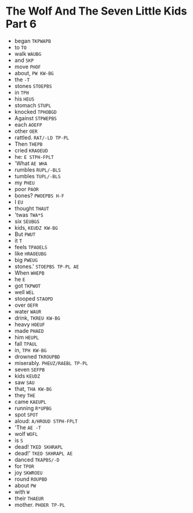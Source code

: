 # The Wolf And The Seven Little Kids Part 6

* began `TKPWAPB`
* to `TO`
* walk `WAUBG`
* and `SKP`
* move `PHOF`
* about, `PW KW-BG`
* the `-T`
* stones `STOEPBS`
* in `TPH`
* his `HEUS`
* stomach `STUPL`
* knocked `TPHOBGD`
* Against `STPWEPBS`
* each `AOEFP`
* other `OER`
* rattled. `RAT/-LD TP-PL`
* Then `THEPB`
* cried `KRAOEUD`
* he: `E STPH-FPLT`
* 'What `AE WHA`
* rumbles `RUPL/-BLS`
* tumbles `TUPL/-BLS`
* my `PHEU`
* poor `PAOR`
* bones? `PWOEPBS H-F`
* I `EU`
* thought `THAUT`
* 'twas `TWA*S`
* six `SEUBGS`
* kids, `KEUDZ KW-BG`
* But `PWUT`
* it `T`
* feels `TPAOELS`
* like `HRAOEUBG`
* big `PWEUG`
* stones.' `STOEPBS TP-PL AE`
* When `WHEPB`
* he `E`
* got `TKPWOT`
* well `WEL`
* stooped `STAOPD`
* over `OEFR`
* water `WAUR`
* drink, `TKREU KW-BG`
* heavy `HOEUF`
* made `PHAED`
* him `HEUPL`
* fall `TPAUL`
* in, `TPH KW-BG`
* drowned `TKROUPBD`
* miserably. `PHEUZ/RAEBL TP-PL`
* seven `SEFPB`
* kids `KEUDZ`
* saw `SAU`
* that, `THA KW-BG`
* they `THE`
* came `KAEUPL`
* running `R*UPBG`
* spot `SPOT`
* aloud: `A/HROUD STPH-FPLT`
* 'The `AE -T`
* wolf `WOFL`
* is `S`
* dead! `TKED SKHRAPL`
* dead!' `TKED SKHRAPL AE`
* danced `TKAPBS/-D`
* for `TPOR`
* joy `SKWROEU`
* round `ROUPBD`
* about `PW`
* with `W`
* their `THAEUR`
* mother. `PHOER TP-PL`
